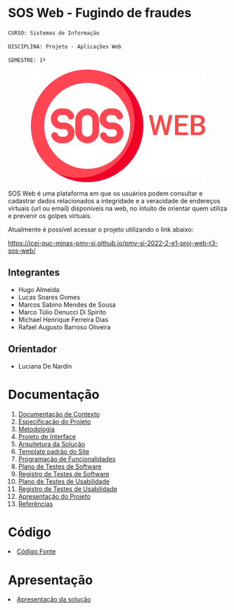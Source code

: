 # SOS Web - Fugindo de fraudes

`CURSO: Sistemas de Informação`

`DISCIPLINA: Projeto - Aplicações Web`

`SEMESTRE: 1º`

<center><img src="./docs/img/logo.png"></center>

SOS Web é uma plataforma em que os usuários podem consultar e cadastrar dados relacionados a integridade e a veracidade de endereços virtuais (url ou email) disponíveis na web, no intuito de orientar quem utiliza e prevenir os golpes virtuais.

Atualmente é possível acessar o projeto utilizando o link abaixo:

https://icei-puc-minas-pmv-si.github.io/pmv-si-2022-2-e1-proj-web-t3-sos-web/

## Integrantes

* Hugo Almeida
* Lucas Soares Gomes
* Marcos Sabino Mendes de Sousa
* Marco Túlio Denucci Di Spirito
* Michael Henrique Ferreira Dias 
* Rafael Augusto Barroso Oliveira

## Orientador

* Luciana De Nardin

# Documentação

<ol>
<li><a href="docs/context.md"> Documentação de Contexto</a></li>
<li><a href="docs/especification.md"> Especificação do Projeto</a></li>
<li><a href=" "> Metodologia</a></li>
<li><a href="docs/interface.md"> Projeto de Interface</a></li>
<li><a href=" "> Arquitetura da Solução</a></li>
<li><a href="docs/template.md"> Template padrão do Site</a></li>
<li><a href="docs/development.md"> Programação de Funcionalidades</a></li>
<li><a href="docs/tests.md"> Plano de Testes de Software</a></li>
<li><a href="docs/tests.md"> Registro de Testes de Software</a></li>
<li><a href="usability-tests.md"> Plano de Testes de Usabilidade</a></li>
<li><a href="usability-tests.md"> Registro de Testes de Usabilidade</a></li>
<li><a href="presentation/README.md"> Apresentação do Projeto</a></li>
<li><a href=" "> Referências</a></li>
</ol>

# Código

<li><a href="src/README.md"> Código Fonte</a></li>

# Apresentação

<li><a href="presentation/README.md"> Apresentação da solução</a></li>
